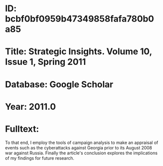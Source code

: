 # ID: bcbf0bf0959b47349858fafa780b0a85
# Title: Strategic Insights. Volume 10, Issue 1, Spring 2011
# Database: Google Scholar
# Year: 2011.0
# Fulltext:
To that end, I employ the tools of campaign analysis to make an appraisal of events such as the cyberattacks against Georgia prior to its August 2008 war against Russia.
Finally the article's conclusion explores the implications of my findings for future research.